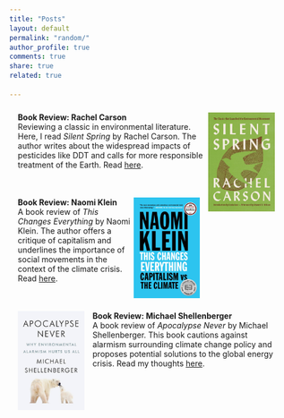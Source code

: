 ```yaml
---
title: "Posts"
layout: default
permalink: "random/"
author_profile: true
comments: true
share: true
related: true

---
```

<style>
.jumbotron{
    padding:3%;
    padding-bottom:10px;
    padding-top:10px;
    margin-top:10px;
    margin-bottom:30px;
}

.image{
    float: left;    
    margin: 0 15px 0 0;
    width: 25%;
}
    
</style>

<div class="jumbotron">
<img src="/images/carson.jpg" alt="carson" class="image" style="float: right;">
<strong>Book Review: Rachel Carson</strong><br>
Reviewing a classic in environmental literature. Here, I read <em>Silent Spring</em> by Rachel Carson. The author writes about the widespread impacts of pesticides like DDT and calls for more responsible treatment of the Earth. Read <a href="/carson">here</a>.
</div>


<div class="jumbotron">
<img src="/images/klein.jpg" alt="klein" class="image" style="float: right;">
<strong>Book Review: Naomi Klein</strong><br>
A book review of <em>This Changes Everything</em> by Naomi Klein. The author offers a critique of capitalism and underlines the importance of social movements in the context of the climate crisis. Read <a href="/klein">here</a>.
</div>

<div class="jumbotron">
<img src="/images/shellenberger.jpg" alt="shellenberger" class="image">
<strong>Book Review: Michael Shellenberger</strong><br>
A book review of <em>Apocalypse Never</em> by Michael Shellenberger. This book cautions against alarmism surrounding climate change policy and proposes potential solutions to the global energy crisis. Read my thoughts <a href="/shellenberger">here</a>.
</div>
